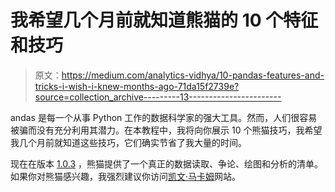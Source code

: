 # 我希望几个月前就知道熊猫的 10 个特征和技巧

> 原文：<https://medium.com/analytics-vidhya/10-pandas-features-and-tricks-i-wish-i-knew-months-ago-71da15f2739e?source=collection_archive---------13----------------------->

andas 是每一个从事 Python 工作的数据科学家的强大工具。然而，人们很容易被骗而没有充分利用其潜力。在本教程中，我将向你展示 10 个熊猫技巧，我希望我几个月前就知道这些技巧，它们确实节省了我大量的时间。

现在在版本 [1.0.3](https://pandas.pydata.org/) ，熊猫提供了一个真正的数据读取、争论、绘图和分析的清单。如果你对熊猫感兴趣，我强烈建议你访问[凯文·马卡姆](https://www.dataschool.io/python-pandas-tips-and-tricks/)网站。
